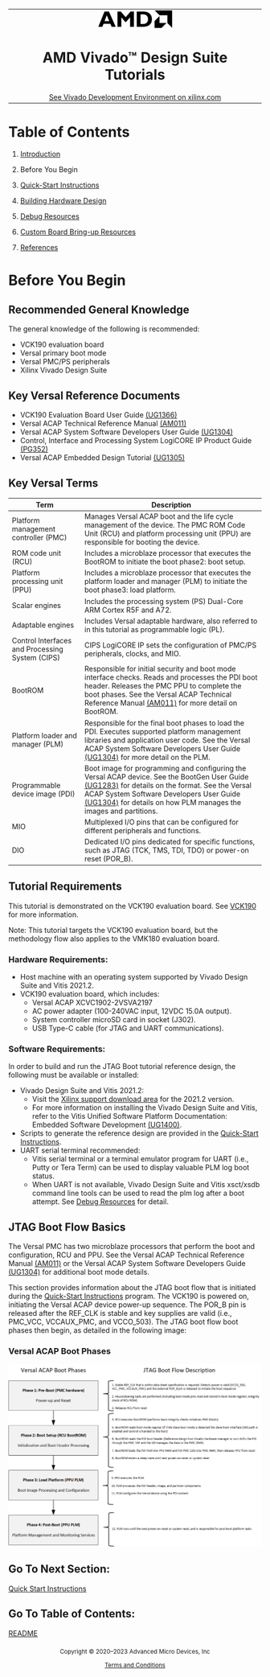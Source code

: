 <table class="sphinxhide" width="100%">
 <tr width="100%">
    <td align="center"><img src="https://raw.githubusercontent.com/Xilinx/Image-Collateral/main/xilinx-logo.png" width="30%"/><h1>AMD Vivado™ Design Suite Tutorials</h1>
    <a href="https://www.xilinx.com/products/design-tools/vivado.html">See Vivado Development Environment on xilinx.com</br></a>
    </td>
 </tr>
</table>

# Table of Contents

1. [Introduction](README.md)

2. Before You Begin

3. [Quick-Start Instructions](3QuickStartInstructions.md)

4. [Building Hardware Design](4BuildingHardwareDesign.md)

5. [Debug Resources](5DebugResources.md)

6. [Custom Board Bring-up Resources](6CustomBoardBringupResources.md)

7. [References](7References.md)

# Before You Begin

## Recommended General Knowledge

The general knowledge of the following is recommended:

* VCK190 evaluation board
* Versal primary boot mode
* Versal PMC/PS peripherals
* Xilinx Vivado Design Suite  

## Key Versal Reference Documents

* VCK190 Evaluation Board User Guide [(UG1366)](https://www.xilinx.com/content/dam/xilinx/support/documentation/boards_and_kits/vck190/ug1366-vck190-eval-bd.pdf)
* Versal ACAP Technical Reference Manual [(AM011)](https://www.xilinx.com/support/documentation/architecture-manuals/am011-versal-acap-trm.pdf)
* Versal ACAP System Software Developers User Guide [(UG1304)](https://www.xilinx.com/cgi-bin/docs/rdoc?v=latest;d=ug1304-versal-acap-ssdg.pdf)
* Control, Interface and Processing System LogiCORE IP Product Guide [(PG352)](https://www.xilinx.com/cgi-bin/docs/ipdoc?c=versal_cips;v=latest;d=pg352-cips.pdf)
* Versal ACAP Embedded Design Tutorial [(UG1305)](https://xilinx.github.io/Embedded-Design-Tutorials/docs/2021.2/build/html/docs/Introduction/Versal-EDT/Versal-EDT.html)

## Key Versal Terms

|Term|Description|
|  ---  |  ---  |
|Platform management controller (PMC)|Manages Versal ACAP boot and the life cycle management of the device. The PMC ROM Code Unit (RCU) and platform processing unit (PPU) are responsible for booting the device.|
|ROM code unit (RCU)| Includes a microblaze processor that executes the BootROM to initiate the boot phase2: boot setup.|
|Platform processing unit (PPU)|Includes a microblaze processor that executes the platform loader and manager (PLM) to initiate the boot phase3: load platform.|
|Scalar engines|Includes the processing system (PS) Dual-Core ARM Cortex R5F and A72.|
|Adaptable engines|Includes Versal adaptable hardware, also referred to in this tutorial as programmable logic (PL).|
|Control Interfaces and Processing System (CIPS)|CIPS LogiCORE IP sets the configuration of PMC/PS peripherals, clocks, and MIO.|
|BootROM|Responsible for initial security and boot mode interface checks. Reads and processes the PDI boot header. Releases the PMC PPU to complete the boot phases. See the Versal ACAP Technical Reference Manual [(AM011)](https://www.xilinx.com/support/documentation/architecture-manuals/am011-versal-acap-trm.pdf) for more detail on BootROM.|
|Platform loader and manager (PLM)|Responsible for the final boot phases to load the PDI. Executes supported platform management libraries and application user code. See the Versal ACAP System Software Developers User Guide [(UG1304)](https://www.xilinx.com/cgi-bin/docs/rdoc?v=latest;d=ug1304-versal-acap-ssdg.pdf) for more detail on the PLM.|
|Programmable device image (PDI)|Boot image for programming and configuring the Versal ACAP device. See the BootGen User Guide [(UG1283)](https://www.xilinx.com/content/dam/xilinx/support/documentation/sw_manuals/xilinx2021_2/ug1283-bootgen-user-guide.pdf) for details on the format. See the Versal ACAP System Software Developers User Guide [(UG1304)](https://www.xilinx.com/cgi-bin/docs/rdoc?v=latest;d=ug1304-versal-acap-ssdg.pdf) for details on how PLM manages the images and partitions.|
|MIO| Multiplexed I/O pins that can be configured for different peripherals and functions.|
|DIO| Dedicated I/O pins dedicated for specific functions, such as JTAG (TCK, TMS, TDI, TDO) or power-on reset (POR_B).|


## Tutorial Requirements

This tutorial is demonstrated on the VCK190 evaluation board. See [VCK190](https://www.xilinx.com/products/boards-and-kits/vck190.html) for more information.

Note: This tutorial targets the VCK190 evaluation board, but the methodology flow also applies to the VMK180 evaluation board.

### Hardware Requirements:

* Host machine with an operating system supported by Vivado Design Suite and Vitis 2021.2.
* VCK190 evaluation board, which includes:
  * Versal ACAP XCVC1902-2VSVA2197
  * AC power adapter (100-240VAC input, 12VDC 15.0A output).
  * System controller microSD card in socket (J302).
  * USB Type-C cable (for JTAG and UART communications).

### Software Requirements:
In order to build and run the JTAG Boot tutorial reference design, the following must be available or installed:
  * Vivado Design Suite and Vitis 2021.2:
  	- Visit the [Xilinx support download area]( https://www.xilinx.com/support/download.html) for the 2021.2 version.
  	- For more information on installing the Vivado Design Suite and Vitis, refer to the Vitis Unified Software Platform Documentation: Embedded Software Development [(UG1400)](https://docs.xilinx.com/r/en-US/ug1400-vitis-embedded/Getting-Started-with-Vitis).
  * Scripts to generate the reference design are provided in the [Quick-Start Instructions](3QuickStartInstructions.md).
  * UART serial terminal recommended:
	- Vitis serial terminal or a terminal emulator program for UART (i.e., Putty or Tera Term) can be used to display valuable PLM log boot status.  
    - When UART is not available, Vivado Design Suite and Vitis xsct/xsdb command line tools can be used to read the plm log after a boot attempt. See [Debug Resources](5DebugResources.md) for detail.


## JTAG Boot Flow Basics

The Versal PMC has two microblaze processors that perform the boot and configuration, RCU and PPU. See the Versal ACAP Technical Reference Manual [(AM011)](https://www.xilinx.com/support/documentation/architecture-manuals/am011-versal-acap-trm.pdf) or the Versal ACAP System Software Developers Guide [(UG1304)](https://www.xilinx.com/cgi-bin/docs/rdoc?v=latest;d=ug1304-versal-acap-ssdg.pdf) for additional boot mode details.

This section provides information about the JTAG boot flow that is initiated during the [Quick-Start Instructions](3QuickStartInstructions.md) program. The VCK190 is powered on, initiating the Versal ACAP device power-up sequence. The POR_B pin is released after the REF_CLK is stable and key supplies are valid (i.e., PMC_VCC, VCCAUX_PMC, and VCCO_503). The JTAG boot flow boot phases then begin, as detailed in the following image:

### Versal ACAP Boot Phases

![Boot Phases](Images/2_boot_phase_steps.png)

## Go To Next Section:  

[Quick Start Instructions](3QuickStartInstructions.md)

## Go To Table of Contents:  

[README](README.md)

<p class="sphinxhide" align="center"><sub>Copyright © 2020–2023 Advanced Micro Devices, Inc</sub></p>

<p class="sphinxhide" align="center"><sup><a href="https://www.amd.com/en/corporate/copyright">Terms and Conditions</a></sup></p>
